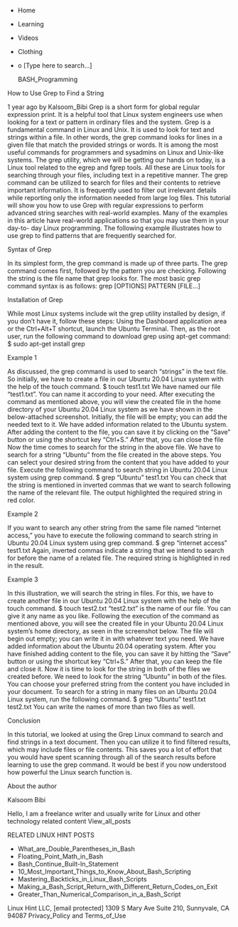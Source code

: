 





















































* Home
* Learning
* Videos
* Clothing
*
  o [Type here to search...]


   BASH_Programming


How to Use Grep to Find a String

1 year ago
by Kalsoom_Bibi
Grep is a short form for global regular expression print. It is a helpful tool
that Linux system engineers use when looking for a text or pattern in ordinary
files and the system. Grep is a fundamental command in Linux and Unix. It is
used to look for text and strings within a file. In other words, the grep
command looks for lines in a given file that match the provided strings or
words. It is among the most useful commands for programmers and sysadmins on
Linux and Unix-like systems. The grep utility, which we will be getting our
hands on today, is a Linux tool related to the egrep and fgrep tools. All these
are Linux tools for searching through your files, including text in a
repetitive manner. The grep command can be utilized to search for files and
their contents to retrieve important information. It is frequently used to
filter out irrelevant details while reporting only the information needed from
large log files.
This tutorial will show you how to use Grep with regular expressions to perform
advanced string searches with real-world examples. Many of the examples in this
article have real-world applications so that you may use them in your day-to-
day Linux programming. The following example illustrates how to use grep to
find patterns that are frequently searched for.

Syntax of Grep

In its simplest form, the grep command is made up of three parts. The grep
command comes first, followed by the pattern you are checking. Following the
string is the file name that grep looks for.
The most basic grep command syntax is as follows:
grep [OPTIONS] PATTERN [FILE...]

Installation of Grep

While most Linux systems include wit the grep utility installed by design, if
you don’t have it, follow these steps:
Using the Dashboard application area or the Ctrl+Alt+T shortcut, launch the
Ubuntu Terminal. Then, as the root user, run the following command to download
grep using apt-get command:
$ sudo apt-get install grep

Example 1

As discussed, the grep command is used to search “strings” in the text file. So
initially, we have to create a file in our Ubuntu 20.04 Linux system with the
help of the touch command.
$ touch test1.txt
We have named our file “test1.txt”. You can name it according to your need.
After executing the command as mentioned above, you will view the created file
in the home directory of your Ubuntu 20.04 Linux system as we have shown in the
below-attached screenshot.
Initially, the file will be empty; you can add the needed text to it. We have
added information related to the Ubuntu system. After adding the content to the
file, you can save it by clicking on the “Save” button or using the shortcut
key “Ctrl+S.” After that, you can close the file
Now the time comes to search for the string in the above file. We have to
search for a string “Ubuntu” from the file created in the above steps. You can
select your desired string from the content that you have added to your file.
Execute the following command to search string in Ubuntu 20.04 Linux system
using grep command.
$ grep “Ubuntu” test1.txt
You can check that the string is mentioned in inverted commas that we want to
search following the name of the relevant file. The output highlighted the
required string in red color.

Example 2

If you want to search any other string from the same file named “internet
access,” you have to execute the following command to search string in Ubuntu
20.04 Linux system using grep command.
$ grep “internet access” test1.txt
Again, inverted commas indicate a string that we intend to search for
before the name of a related file. The required string is highlighted in red in
the result.

Example 3

In this illustration, we will search the string in files. For this, we have to
create another file in our Ubuntu 20.04 Linux system with the help of the touch
command.
$ touch test2.txt
“test2.txt” is the name of our file. You can give it any name as you like.
Following the execution of the command as mentioned above, you will see the
created file in your Ubuntu 20.04 Linux system’s home directory, as seen in the
screenshot below.
The file will begin out empty; you can write it in with whatever text you need.
We have added information about the Ubuntu 20.04 operating system. After you
have finished adding content to the file, you can save it by hitting the “Save”
button or using the shortcut key “Ctrl+S.” After that, you can keep the file
and close it.
Now it is time to look for the string in both of the files we created before.
We need to look for the string “Ubuntu” in both of the files. You can choose
your preferred string from the content you have included in your document. To
search for a string in many files on an Ubuntu 20.04 Linux system, run the
following command.
$ grep “Ubuntu” test1.txt test2.txt
You can write the names of more than two files as well.

Conclusion

In this tutorial, we looked at using the Grep Linux command to search and find
strings in a text document. Then you can utilize it to find filtered results,
which may include files or file contents. This saves you a lot of effort that
you would have spent scanning through all of the search results before learning
to use the grep command. It would be best if you now understood how powerful
the Linux search function is.


About the author


Kalsoom Bibi

Hello, I am a freelance writer and usually write for Linux and other technology
related content
View_all_posts

RELATED LINUX HINT POSTS


* What_are_Double_Parentheses_in_Bash
* Floating_Point_Math_in_Bash
* Bash_Continue_Built-In_Statement
* 10_Most_Important_Things_to_Know_About_Bash_Scripting
* Mastering_Backticks_in_Linux_Bash_Scripts
* Making_a_Bash_Script_Return_with_Different_Return_Codes_on_Exit
* Greater_Than_Numerical_Comparison_in_a_Bash_Script

Linux Hint LLC, [email protected]
1309 S Mary Ave Suite 210, Sunnyvale, CA 94087
 Privacy_Policy and Terms_of_Use
